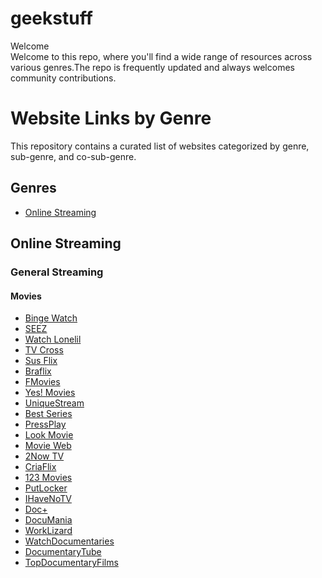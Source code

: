 # geekstuff
Welcome
<br>
Welcome to this repo, where you'll find a wide range of resources across various genres.The repo is frequently updated and always welcomes community contributions.
# Website Links by Genre

This repository contains a curated list of websites categorized by genre, sub-genre, and co-sub-genre.

## Genres

- [Online Streaming](#online-streaming)

## Online Streaming

### General Streaming

#### Movies
- [Binge Watch](https://bingewatch.to/home)
- [SEEZ](https://seez.su/)
- [Watch Lonelil](https://watch.lonelil.com/)
- [TV Cross](https://tv.cross.moe/)
- [Sus Flix](https://susflix.tv/)
- [Braflix](https://www.braflix.app/)
- [FMovies](https://fmoviesz.to/home)
- [Yes! Movies](https://yesmovies.ag/)
- [UniqueStream](https://uniquestream.net/)
- [Best Series](https://bstsrs.one/)
- [PressPlay](https://www.pressplay.top/)
- [Look Movie](https://lookmovie2.to/)
- [Movie Web](https://movie-web.github.io/docs/instances)
- [2Now TV](https://2now.tv/)
- [CriaFlix](https://criaflix.live/)
- [123 Movies](https://123moviesfree.net/)
- [PutLocker](https://ww7.putlocker.vip/)
- [IHaveNoTV](https://ihavenotv.com/)
- [Doc+](https://www.docplus.com/)
- [DocuMania](https://www.documentarymania.com/)
- [WorkLizard](https://worklizard.com/groups/documentaries/)
- [WatchDocumentaries](https://watchdocumentaries.com/)
- [DocumentaryTube](https://www.documentarytube.com/)
- [TopDocumentaryFilms](https://topdocumentaryfilms.com/)
